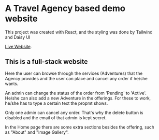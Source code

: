 # A Travel Agency based demo website

This project was created with React, and the styling was done by Tailwind and Daisy UI 

[Live Website]('https://travel-with-madventurers.web.app').


## This is a full-stack website

Here the user can browse through the services (Adventures) that the Agency provides and the user can place and cancel any order if he/she wants.

An admin can change the status of the order from 'Pending' to 'Active'. He/she can also add a new Adventure in the offerings. For these to work, he/she has to type a certain text the propmt shows.

Only one admin can cancel any order. That's why the delete button is disabled and the email of that admin is kept secret.

In the Home page there are some extra sections besides the offering, such as "About" and "Image Gallery".